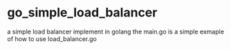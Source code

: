 # go_simple_load_balancer
a simple load balancer implement in golang
the main.go is a simple exmaple of how to use load_balancer.go
